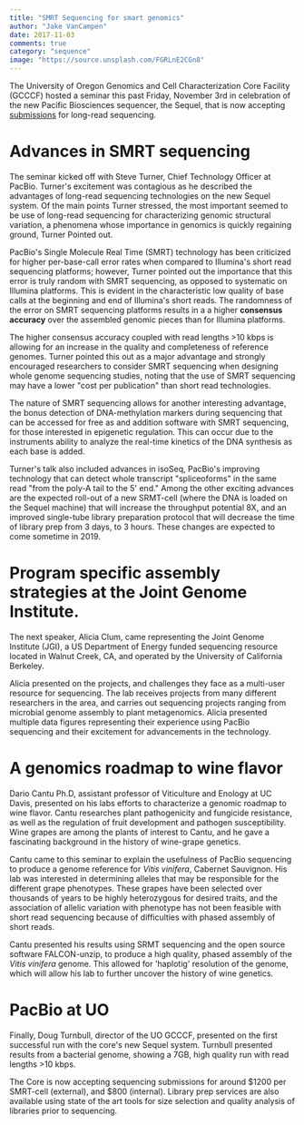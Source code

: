 ```yaml
---
title: "SMRT Sequencing for smart genomics"
author: "Jake VanCampen"
date: 2017-11-03
comments: true
category: "sequence"
image: "https://source.unsplash.com/FGRLnE2CGn8"
---
```


The University of Oregon Genomics and Cell Characterization Core Facility (GCCCF) hosted a seminar this past Friday, November 3rd in celebration of the new Pacific Biosciences sequencer, the Sequel, that is now accepting [submissions](https://gc3f.uoregon.edu/pacbio-sequencing-2) for long-read sequencing.


# Advances in SMRT sequencing


The seminar kicked off with Steve Turner, Chief Technology Officer at PacBio. Turner's excitement was contagious as he described the advantages of long-read sequencing technologies on the new Sequel system. Of the main points Turner stressed, the most important seemed to be use of long-read sequencing for characterizing genomic structural variation, a phenomena whose importance in genomics is quickly regaining ground, Turner Pointed out.


PacBio's Single Molecule Real Time (SMRT) technology has been criticized for higher per-base-call error rates when compared to Illumina's short read sequencing platforms; however, Turner pointed out the importance that this error is truly random with SMRT sequencing, as opposed to systematic on Illumina platforms. This is evident in the characteristic low quality of base calls at the beginning and end of Illumina's short reads. The randomness of the error on SMRT sequencing platforms results in a a higher **consensus accuracy** over the assembled genomic pieces than for Illumina platforms.


The higher consensus accuracy coupled with read lengths >10 kbps is allowing for an increase in the quality and completeness of reference genomes. Turner pointed this out as a major advantage and strongly encouraged researchers to consider SMRT sequencing when designing whole genome sequencing studies, noting that the use of SMRT sequencing may have a lower "cost per publication" than short read technologies.


The nature of SMRT sequencing allows for another interesting advantage, the bonus detection of DNA-methylation markers during sequencing that can be accessed for free as and addition software with SMRT sequencing, for those interested in epigenetic regulation. This can occur due to the instruments ability to analyze the real-time kinetics of the DNA synthesis as each base is added.


Turner's talk also included advances in isoSeq, PacBio's improving technology that can detect whole transcript "spliceoforms" in the same read "from the poly-A tail to the 5' end." Among the other exciting advances are the expected roll-out of a new SRMT-cell (where the DNA is loaded on the Sequel machine) that will increase the throughput potential 8X, and an improved single-tube library preparation protocol that will decrease the time of library prep from 3 days, to 3 hours. These changes are expected to come sometime in 2019.



# Program specific assembly strategies at the Joint Genome Institute.


The next speaker, Alicia Clum, came representing the Joint Genome Institute (JGI), a US Department of Energy funded sequencing resource located in Walnut Creek, CA, and operated by the University of California Berkeley.


Alicia presented on the projects, and challenges they face as a multi-user resource for sequencing. The lab receives projects from many different researchers in the area, and carries out sequencing projects ranging from microbial genome assembly to plant metagenomics. Alicia presented multiple data figures representing their experience using PacBio sequencing and their excitement for advancements in the technology.


# A genomics roadmap to wine flavor


Dario Cantu Ph.D, assistant professor of Viticulture and Enology at UC Davis, presented on his labs efforts to characterize a genomic roadmap to wine flavor. Cantu researches plant pathogenicity and fungicide resistance, as well as the regulation of fruit development and pathogen susceptibility. Wine grapes are among the plants of interest to Cantu, and he gave a fascinating background in the history of wine-grape genetics.


Cantu came to this seminar to explain the usefulness of PacBio sequencing to produce a genome reference for *Vitis vinifera*, Cabernet Sauvignon. His lab was interested in determining alleles that may be responsible for the different grape phenotypes. These grapes have been selected over thousands of years to be highly heterozygous for desired traits, and the association of allelic variation with phenotype has not been feasible with short read sequencing because of difficulties with phased assembly of short reads.


Cantu presented his results using SRMT sequencing and the open source software FALCON-unzip, to produce a high quality, phased assembly of the *Vitis vinifera* genome. This allowed for 'haplotig' resolution of the genome, which will allow his lab to further uncover the history of wine genetics.


# PacBio at UO

Finally, Doug Turnbull, director of the UO GCCCF, presented on the first successful run with the core's new Sequel system. Turnbull presented results from a bacterial genome, showing a 7GB, high quality run with read lengths >10 kbps.

The Core is now accepting sequencing submissions for around $1200 per SMRT-cell (external), and $800 (internal). Library prep services are also available using state of the art tools for size selection and quality analysis of libraries prior to sequencing.
